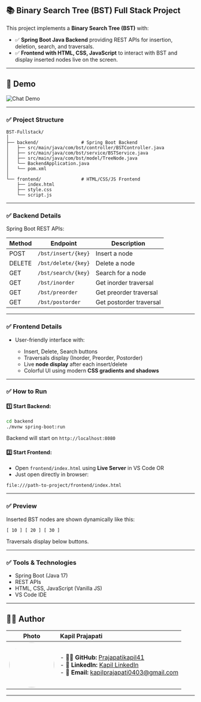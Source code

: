 ## 📚 Binary Search Tree (BST) Full Stack Project

This project implements a **Binary Search Tree (BST)** with:

* ✅ **Spring Boot Java Backend** providing REST APIs for insertion, deletion, search, and traversals.
* ✅ **Frontend with HTML, CSS, JavaScript** to interact with BST and display inserted nodes live on the screen.

---

## 🎥 Demo
![Chat Demo](https://github.com/Prajapatikapil41/-BST-Full-Stack-Project/blob/main/Codveda_L3T3.gif)

---

### ✅ Project Structure

```
BST-Fullstack/
│
├── backend/                # Spring Boot Backend
│   ├── src/main/java/com/bst/controller/BSTController.java
│   ├── src/main/java/com/bst/service/BSTService.java
│   ├── src/main/java/com/bst/model/TreeNode.java
│   └── BackendApplication.java
│   └── pom.xml
│
└── frontend/               # HTML/CSS/JS Frontend
    ├── index.html
    ├── style.css
    └── script.js
```

---

### ✅ Backend Details

Spring Boot REST APIs:

| Method | Endpoint            | Description             |
| ------ | ------------------- | ----------------------- |
| POST   | `/bst/insert/{key}` | Insert a node           |
| DELETE | `/bst/delete/{key}` | Delete a node           |
| GET    | `/bst/search/{key}` | Search for a node       |
| GET    | `/bst/inorder`      | Get inorder traversal   |
| GET    | `/bst/preorder`     | Get preorder traversal  |
| GET    | `/bst/postorder`    | Get postorder traversal |

---

### ✅ Frontend Details

* User-friendly interface with:

  * Insert, Delete, Search buttons
  * Traversals display (Inorder, Preorder, Postorder)
  * Live **node display** after each insert/delete
  * Colorful UI using modern **CSS gradients and shadows**

---

### ✅ How to Run

#### 1️⃣ Start Backend:

```bash
cd backend
./mvnw spring-boot:run
```

Backend will start on `http://localhost:8080`

#### 2️⃣ Start Frontend:

* Open `frontend/index.html` using **Live Server** in VS Code
  OR
* Just open directly in browser:

```bash
file:///path-to-project/frontend/index.html
```

---

### ✅ Preview

Inserted BST nodes are shown dynamically like this:

```
[ 10 ] [ 20 ] [ 30 ]
```

Traversals display below buttons.

---

### ✅ Tools & Technologies

* Spring Boot (Java 17)
* REST APIs
* HTML, CSS, JavaScript (Vanilla JS)
* VS Code IDE

---

## 👨‍💻 Author

|                                                                                                     Photo                                                                                                    | **Kapil Prajapati**                                                                                                                                                                                                                                                 |
| :----------------------------------------------------------------------------------------------------------------------------------------------------------------------------------------------------------: | :------------------------------------------------------------------------------------------------------------------------------------------------------------------------------------------------------------------------------------------------------------------ |
| [<img src="https://avatars.githubusercontent.com/u/81869156?s=400&u=ff6de7017b51e4d96dbfb1ae39c7a459d5e13ea8&v=4" width="120" height="120" style="border-radius:50%;">](https://github.com/Prajapatikapil41) | - 🧑‍💻 **GitHub:** [Prajapatikapil41](https://github.com/Prajapatikapil41)<br> - 💼 **LinkedIn:** [Kapil LinkedIn](https://www.linkedin.com/in/kapil-prajapati-7ba4b51b7/)<br> - 📧 **Email:** [kapilprajapati0403@gmail.com](mailto:kapilprajapati0403@gmail.com) |

---
